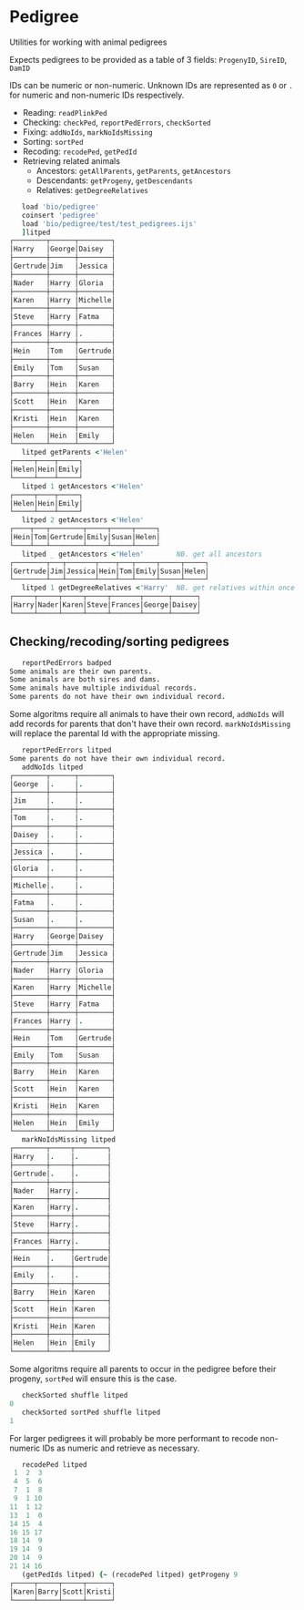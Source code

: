 # Pedigree

Utilities for working with animal pedigrees

Expects pedigrees to be provided as a table of 3 fields:
 `ProgenyID`, `SireID`, `DamID`

IDs can be numeric or non-numeric. 
Unknown IDs are represented as `0` or `.` for numeric and non-numeric IDs respectively.

  * Reading: `readPlinkPed`
  * Checking: `checkPed`, `reportPedErrors`, `checkSorted`
  * Fixing: `addNoIds`, `markNoIdsMissing`
  * Sorting: `sortPed`
  * Recoding: `recodePed`, `getPedId`
  * Retrieving related animals
    * Ancestors: `getAllParents`, `getParents`, `getAncestors`
    * Descendants: `getProgeny`, `getDescendants`
    * Relatives: `getDegreeRelatives`

```j
   load 'bio/pedigree'
   coinsert 'pedigree'
   load 'bio/pedigree/test/test_pedigrees.ijs'
   ]litped
┌────────┬──────┬────────┐
│Harry   │George│Daisey  │
├────────┼──────┼────────┤
│Gertrude│Jim   │Jessica │
├────────┼──────┼────────┤
│Nader   │Harry │Gloria  │
├────────┼──────┼────────┤
│Karen   │Harry │Michelle│
├────────┼──────┼────────┤
│Steve   │Harry │Fatma   │
├────────┼──────┼────────┤
│Frances │Harry │.       │
├────────┼──────┼────────┤
│Hein    │Tom   │Gertrude│
├────────┼──────┼────────┤
│Emily   │Tom   │Susan   │
├────────┼──────┼────────┤
│Barry   │Hein  │Karen   │
├────────┼──────┼────────┤
│Scott   │Hein  │Karen   │
├────────┼──────┼────────┤
│Kristi  │Hein  │Karen   │
├────────┼──────┼────────┤
│Helen   │Hein  │Emily   │
└────────┴──────┴────────┘
   litped getParents <'Helen'
┌─────┬────┬─────┐
│Helen│Hein│Emily│
└─────┴────┴─────┘
   litped 1 getAncestors <'Helen'
┌─────┬────┬─────┐
│Helen│Hein│Emily│
└─────┴────┴─────┘
   litped 2 getAncestors <'Helen'
┌────┬───┬────────┬─────┬─────┬─────┐
│Hein│Tom│Gertrude│Emily│Susan│Helen│
└────┴───┴────────┴─────┴─────┴─────┘
   litped _ getAncestors <'Helen'        NB. get all ancestors
┌────────┬───┬───────┬────┬───┬─────┬─────┬─────┐
│Gertrude│Jim│Jessica│Hein│Tom│Emily│Susan│Helen│
└────────┴───┴───────┴────┴───┴─────┴─────┴─────┘
   litped 1 getDegreeRelatives <'Harry'  NB. get relatives within once meiosis (parents & progeny).
┌─────┬─────┬─────┬─────┬───────┬──────┬──────┐
│Harry│Nader│Karen│Steve│Frances│George│Daisey│
└─────┴─────┴─────┴─────┴───────┴──────┴──────┘
```

## Checking/recoding/sorting pedigrees
```j
   reportPedErrors badped
Some animals are their own parents.
Some animals are both sires and dams.
Some animals have multiple individual records.
Some parents do not have their own individual record.
```

Some algoritms require all animals to have their own record, `addNoIds` will add records for parents that don't have their own record. `markNoIdsMissing` will replace the parental Id with the appropriate missing.
```j
   reportPedErrors litped
Some parents do not have their own individual record.
   addNoIds litped
┌────────┬──────┬────────┐
│George  │.     │.       │
├────────┼──────┼────────┤
│Jim     │.     │.       │
├────────┼──────┼────────┤
│Tom     │.     │.       │
├────────┼──────┼────────┤
│Daisey  │.     │.       │
├────────┼──────┼────────┤
│Jessica │.     │.       │
├────────┼──────┼────────┤
│Gloria  │.     │.       │
├────────┼──────┼────────┤
│Michelle│.     │.       │
├────────┼──────┼────────┤
│Fatma   │.     │.       │
├────────┼──────┼────────┤
│Susan   │.     │.       │
├────────┼──────┼────────┤
│Harry   │George│Daisey  │
├────────┼──────┼────────┤
│Gertrude│Jim   │Jessica │
├────────┼──────┼────────┤
│Nader   │Harry │Gloria  │
├────────┼──────┼────────┤
│Karen   │Harry │Michelle│
├────────┼──────┼────────┤
│Steve   │Harry │Fatma   │
├────────┼──────┼────────┤
│Frances │Harry │.       │
├────────┼──────┼────────┤
│Hein    │Tom   │Gertrude│
├────────┼──────┼────────┤
│Emily   │Tom   │Susan   │
├────────┼──────┼────────┤
│Barry   │Hein  │Karen   │
├────────┼──────┼────────┤
│Scott   │Hein  │Karen   │
├────────┼──────┼────────┤
│Kristi  │Hein  │Karen   │
├────────┼──────┼────────┤
│Helen   │Hein  │Emily   │
└────────┴──────┴────────┘
   markNoIdsMissing litped
┌────────┬─────┬────────┐
│Harry   │.    │.       │
├────────┼─────┼────────┤
│Gertrude│.    │.       │
├────────┼─────┼────────┤
│Nader   │Harry│.       │
├────────┼─────┼────────┤
│Karen   │Harry│.       │
├────────┼─────┼────────┤
│Steve   │Harry│.       │
├────────┼─────┼────────┤
│Frances │Harry│.       │
├────────┼─────┼────────┤
│Hein    │.    │Gertrude│
├────────┼─────┼────────┤
│Emily   │.    │.       │
├────────┼─────┼────────┤
│Barry   │Hein │Karen   │
├────────┼─────┼────────┤
│Scott   │Hein │Karen   │
├────────┼─────┼────────┤
│Kristi  │Hein │Karen   │
├────────┼─────┼────────┤
│Helen   │Hein │Emily   │
└────────┴─────┴────────┘
```

Some algoritms require all parents to occur in the pedigree before their progeny, `sortPed` will ensure this is the case.
```j
   checkSorted shuffle litped
0
   checkSorted sortPed shuffle litped
1
```

For larger pedigrees it will probably be more performant to recode non-numeric IDs as numeric and retrieve as necessary.
```j
   recodePed litped
 1  2  3
 4  5  6
 7  1  8
 9  1 10
11  1 12
13  1  0
14 15  4
16 15 17
18 14  9
19 14  9
20 14  9
21 14 16
   (getPedIds litped) {~ (recodePed litped) getProgeny 9
┌─────┬─────┬─────┬──────┐
│Karen│Barry│Scott│Kristi│
└─────┴─────┴─────┴──────┘
```
